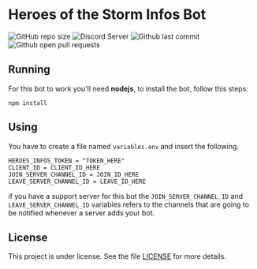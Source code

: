 # Heroes of the Storm Infos Bot

![GitHub repo size](https://img.shields.io/github/languages/code-size/mcobalchini/heroes-infos?color=%233d98cf&style=for-the-badge)
![Discord Server](https://img.shields.io/discord/977573469413867520?color=%233d98cf&label=Discord&style=for-the-badge)
![Github last commit](https://img.shields.io/github/last-commit/mcobalchini/heroes-infos?color=%233d98cf&style=for-the-badge)
![Github open pull requests](https://img.shields.io/github/issues-pr/mcobalchini/heroes-infos?color=%233d98cf&style=for-the-badge)

## Running
For this bot to work you'll need **nodejs**, to install the bot, follow this steps:

```
npm install
```

## Using
You have to create a file named `variables.env` and insert the following.
``` 
HEROES_INFOS_TOKEN = "TOKEN_HERE"
CLIENT_ID = CLIENT_ID_HERE
JOIN_SERVER_CHANNEL_ID = JOIN_ID_HERE
LEAVE_SERVER_CHANNEL_ID = LEAVE_ID_HERE
```

if you have a support server for this bot
the `JOIN_SERVER_CHANNEL_ID` and `LEAVE_SERVER_CHANNEL_ID`
variables refers to the channels that are going to be notified whenever a server adds your bot.

## License

This project is under license. See the file [LICENSE](LICENSE.md) for more details.
